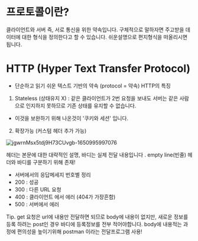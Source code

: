 # 프로토콜이란?
클라이언트와 서버 즉, 서로 통신을 위한 약속입니다. 구체적으로 말하자면 주고받을 데이터에 대한 형식을 정의한다고 할 수 있습니다.
쉬운설명으로 편지형식을 떠올리시면 됩니다.

# HTTP (Hyper Text Transfer Protocol) 
- 단순하고 읽기 쉬운 텍스트 기반의 약속 (protocol = 약속) 
HTTP의 특징

1. Stateless (상태유지 X) : 같은 클라이언트가 2번 요청을 보내도 서버는 같은 사람으로 인지하지 못하므로 기존 상태를 유지할 수 없습니다.
- 이것을 보완하기 위해 나온것이 '쿠키와 세션' 입니다.
2. 확장가능 (커스텀 헤더 추가 가능)

![jgwrnMsx5tdj9H73CUvgb-1650995997076](https://user-images.githubusercontent.com/99226598/174216803-c446bfb9-7982-42a8-9a6f-3a7a3cb0ac9f.png)

헤더는 본문에 대한 대략적인 설명, 바디는 실제 전달 내용입니다 . empty line(빈줄) 헤더와 바디를 구분하기 위해 존재!

- 서버에서의 응답메세지 번호별 정리
- 200 : 성공
- 300 : 다른 URL 요청
- 400 : 클라이언트 에서 에러 (404가 가장흔함)
- 500 : 서버에서 에러  

Tip. get 요청은 url에 내용만 전달하면 되므로 body에 내용이 없지만, 새로운 정보를 등록 하려는 post인 경우 바디에 등록정보를 전부 적어야합니다.
body에 내용적는 과정에 편의성을 높이기위해 postman 이라는 전달프로그램 사용! 
